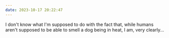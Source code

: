 ```yaml
---
date: 2023-10-17 20:22:47
---
```

I don't know what I'm supposed to do with the fact that, while humans aren't supposed to be able to smell a dog being in heat, I am, very clearly...

